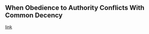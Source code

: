 ## When Obedience to Authority Conflicts With Common Decency

[link](https://www.psychologytoday.com/intl/blog/sex-murder-and-the-meaning-life/202103/when-obedience-authority-conflicts-common-decency)
